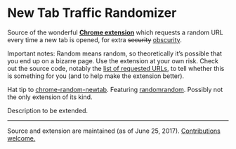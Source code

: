 # New Tab Traffic Randomizer

Source of the wonderful [**Chrome extension**][1] which requests a random URL every time a new tab is opened, for extra <del>security</del> <ins>obscurity</ins>.

Important notes: Random means random, so theoretically it’s possible that you end up on a bizarre page. Use the extension at your own risk. Check out the source code, notably the [list of requested URLs][2], to tell whether this is something for you (and to help make the extension better).

Hat tip to [chrome-random-newtab][3]. Featuring [randomrandom][4]. Possibly not the only extension of its kind.

Description to be extended.

----

Source and extension are maintained (as of June 25, 2017). [Contributions welcome.][5]

[1]: @@
[2]: @@
[3]: https://github.com/jimschubert/chrome-random-newtab
[4]: https://github.com/yozlet/randomrandom
[5]: https://github.com/j9t/new-tab-traffic-randomizer/issues/new
